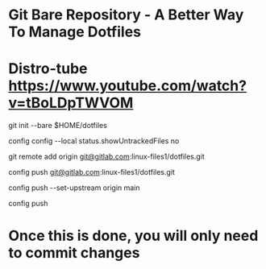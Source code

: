 # Git Bare Repository - A Better Way To Manage Dotfiles
# Distro-tube https://www.youtube.com/watch?v=tBoLDpTWVOM

git init --bare $HOME/dotfiles

config config --local status.showUntrackedFiles no

git remote add origin git@gitlab.com:linux-files1/dotfiles.git

config push git@gitlab.com:linux-files1/dotfiles.git

config push --set-upstream origin main

config push

# Once this is done, you will only need to commit changes

